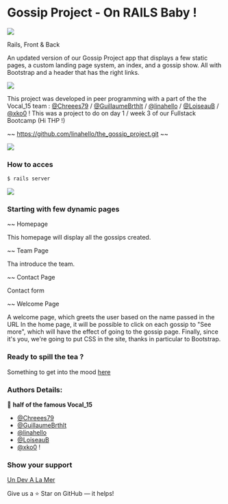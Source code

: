 # Gossip Project - On RAILS Baby ! 

![](https://i.imgur.com/a4nTPrl.png)

Rails, Front & Back

An updated version of our Gossip Project app that displays a few static pages, a custom landing page system, an index, and a gossip show. All with Bootstrap and a header that has the right links.

![](https://media4.giphy.com/media/6PlEWB7JYTRpmkqbgF/giphy.gif?cid=790b7611eb51ff3f9018d471b3b4736047149b8873d285a7&rid=giphy.gif&ct=g)



This project was developed in peer programming with a part of the the Vocal_15 team : [@Chreees79](https://github.com/Chreees79) / [@GuillaumeBrthlt](https://github.com/GuillaumeBrthlt) / [@linahello](https://github.com/linahello) / [@LoiseauB](https://github.com/LoiseauB) / [@xko0](https://github.com/xko0) !
This was a project to do on day 1 / week 3 of our Fullstack Bootcamp (Hi THP !)

~~ https://github.com/linahello/the_gossip_project.git ~~

![](https://media1.giphy.com/media/Mcz0ucICT4ei00lytH/giphy.gif?cid=790b76110df15e4459e6880fd3282cadce035ecfbceacc2c&rid=giphy.gif&ct=g)

### How to acces ###

```ruby
$ rails server  
```
![](https://media1.giphy.com/media/PM0KuSGiKo1FEdUVAm/giphy.gif?cid=ecf05e477ixwmjfpwb124xjaof3bqgmm1uf6re7jgfmrlg3l&rid=giphy.gif&ct=g)
### Starting with few dynamic pages ###



~~ Homepage

This homepage will display all the gossips created.


~~ Team Page

Tha introduce the team.


~~ Contact Page

Contact form


~~ Welcome Page

A welcome page, which greets the user based on the name passed in the URL In the home page, it will be possible to click on each gossip to "See more", which will have the effect of going to the gossip page. Finally, since it's you, we're going to put CSS in the site, thanks in particular to Bootstrap.

### Ready to spill the tea ?  
Something to get into the mood [here](https://www.youtube.com/watch?v=NUuRX3JYCHY)



### Authors Details:

👤  **half of the famous Vocal_15**

-   [@Chreees79](https://github.com/Chreees79)
-   [@GuillaumeBrthlt](https://github.com/GuillaumeBrthlt)
-   [@linahello](https://github.com/linahello)
-   [@LoiseauB](https://github.com/LoiseauB)
-   [@xko0](https://github.com/xko0) !


### Show your support

[Un Dev A La Mer](http://www.devalamer.fr/)

Give us a ⭐ Star on GitHub — it helps!

